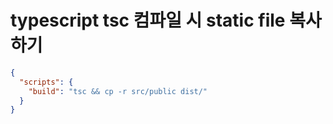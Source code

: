 # typescript tsc 컴파일 시 static file 복사하기

```json
{
  "scripts": {
    "build": "tsc && cp -r src/public dist/"
  }
}
```
